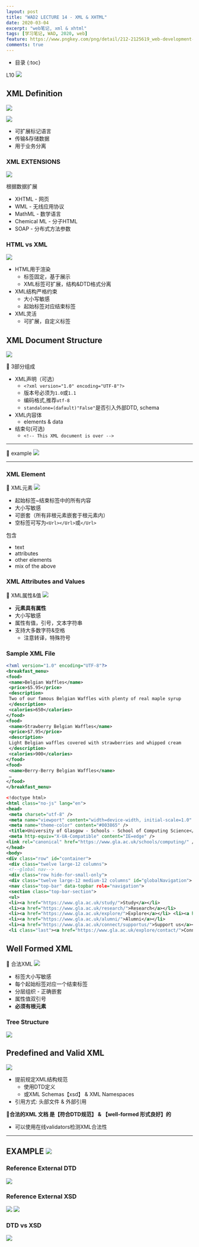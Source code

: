 ```yaml
---
layout: post
title: "WAD2 LECTURE 14 - XML & XHTML"
date: 2020-03-04
excerpt: "web笔记, xml & xhtml"
tags: [学习笔记, WAD, 2020, web]
feature: https://www.pngkey.com/png/detail/212-2125619_web-development-creative-web-design-banner.png
comments: true
---
```


* 目录
{:toc}

L10 ![](/static/2020-03-04-11-46-07.png)

## XML Definition

![](/static/2020-03-29-03-03-50.png)

![](/static/2020-03-29-03-08-07.png)

* 可扩展标记语言
* 传输&存储数据
* 用于业务分离

### XML EXTENSIONS

![](/static/2020-03-29-03-09-01.png)

根据数据扩展

* XHTML - 网页
* WML - 无线应用协议
* MathML - 数学语言
* Chemical ML - 分子HTML
* SOAP - 分布式方法参数

### HTML vs XML

![](/static/2020-03-29-14-29-20.png)

* HTML用于渲染
  * 标签固定，基于展示
  * XML标签可扩展，结构&DTD格式分离
* XML结构严格约束
  * 大小写敏感
  * 起始标签对应结束标签
* XML灵活
  * 可扩展，自定义标签

## XML Document Structure

![](/static/2020-03-29-14-33-28.png)

🍊 3部分组成

* XML声明（可选）
  * `<?xml version="1.0" encoding="UTF-8"?> `
  * 版本号必须为`1.0`或`1.1`
  * 编码格式,推荐`utf-8`
  * `standalone=(dafault)"False"`是否引入外部DTD, schema
* XML内容体
  * elements & data
* 结束句(可选)
  * `<!-- This XML document is over --> `

---

🍊 example
![](/static/2020-03-29-14-39-56.png)

---

### XML Element

🍊 XML元素
![](/static/2020-03-04-11-13-32.png)

* 起始标签~结束标签中的所有内容
* 大小写敏感
* 可嵌套（所有非根元素嵌套于根元素内）
* 空标签可写为`<Url></Url>`或`</Url>`

包含

* text
* attributes
* other elements
* mix of the above

### XML Attributes and Values

🍊 XML属性&值
![](/static/2020-03-04-11-14-17.png)
- **元素具有属性**
- 大小写敏感
- 属性有值，引号，文本字符串
- 支持大多数字符&空格
  - 注意转译，特殊符号

### Sample XML File

```XML
<?xml version="1.0" encoding="UTF-8"?>
<breakfast_menu>
<food>
 <name>Belgian Waffles</name>
 <price>$5.95</price>
 <description>
 Two of our famous Belgian Waffles with plenty of real maple syrup
 </description>
 <calories>650</calories>
</food>
<food>
 <name>Strawberry Belgian Waffles</name>
 <price>$7.95</price>
 <description>
 Light Belgian waffles covered with strawberries and whipped cream
 </description>
 <calories>900</calories>
</food>
<food>
 <name>Berry-Berry Belgian Waffles</name>
 …
</food>
</breakfast_menu>
```

```XML
<!doctype html>
<html class="no-js" lang="en">
<head>
 <meta charset="utf-8" />
 <meta name="viewport" content="width=device-width, initial-scale=1.0" />
 <meta name="theme-color" content="#003865" />
 <title>University of Glasgow - Schools - School of Computing Science</title>
 <meta http-equiv="X-UA-Compatible" content="IE=edge" />
<link rel="canonical" href="https://www.gla.ac.uk/schools/computing/" /> …
</head>
<body>
<div class="row" id="container">
 <div class="twelve large-12 columns">
 <!--global nav-->
 <div class="row hide-for-small-only">
 <div class="twelve large-12 medium-12 columns" id="globalNavigation">
 <nav class="top-bar" data-topbar role="navigation">
 <section class="top-bar-section">
 <ul>
 <li><a href="https://www.gla.ac.uk/study/">Study</a></li>
 <li><a href="https://www.gla.ac.uk/research/">Research</a></li>
 <li><a href="https://www.gla.ac.uk/explore/">Explore</a></li> <li><a href="https://www.gla.ac.uk/study/studentlife/">Student life</a></li>
 <li><a href="https://www.gla.ac.uk/alumni/">Alumni</a></li>
 <li><a href="https://www.gla.ac.uk/connect/supportus/">Support us</a></li>
 <li class="last"><a href="https://www.gla.ac.uk/explore/contact/">Connect</a></li>
```

## Well Formed XML

🍊 合法XML
![](/static/2020-03-04-11-16-21.png)

* 标签大小写敏感
* 每个起始标签对应一个结束标签
* 分层组织 - 正确嵌套
* 属性值双引号
* **必须有根元素**

### Tree Structure

![](/static/2020-03-04-11-18-21.png)

## Predefined and Valid XML

![](/static/2020-03-04-11-19-54.png)
- 提前规定XML结构规范
  - 使用DTD定义
  - 或XML Schemas【xsd】 & XML Namespaces
- 引用方式: 头部文件 & 外部引用

🍊**合法的XML 文档 是【符合DTD规范】 & 【well-formed 形式良好】的**
- 可以使用在线validators检测XML合法性

---

EXAMPLE
![](/static/2020-03-04-11-23-17.png)
---

### Reference External DTD

![](/static/2020-03-04-11-28-09.png)

### Reference External XSD

![](/static/2020-03-04-11-30-32.png)
![](/static/2020-03-04-11-30-41.png)

### DTD vs XSD

![](/static/2020-03-04-11-32-55.png)